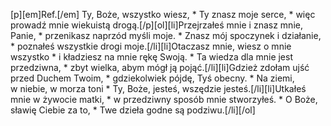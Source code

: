 [p][em]Ref.[/em] Ty, Boże, wszystko wiesz, * Ty znasz moje serce, * więc prowadź mnie wiekuistą drogą.[/p][ol][li]Przejrzałeś mnie i znasz mnie, Panie, * przenikasz naprzód myśli moje. * Znasz mój spoczynek i działanie, * poznałeś wszystkie drogi moje.[/li][li]Otaczasz mnie, wiesz o mnie wszystko * i kładziesz na mnie rękę Swoją. * Ta wiedza dla mnie jest przedziwna, * zbyt wielka, abym mógł ją pojąć.[/li][li]Gdzież zdołam ujść przed Duchem Twoim, * gdziekolwiek pójdę, Tyś obecny. * Na ziemi, w niebie, w morza toni * Ty, Boże, jesteś, wszędzie jesteś.[/li][li]Utkałeś mnie w żywocie matki, * w przedziwny sposób mnie stworzyłeś. * O Boże, sławię Ciebie za to, * Twe dzieła godne są podziwu.[/li][/ol]